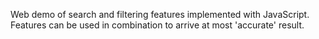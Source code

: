 Web demo of search and filtering features implemented with JavaScript. Features can be used in combination to arrive at most 'accurate' result.

